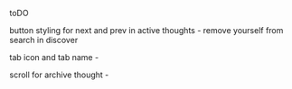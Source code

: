toDO

button styling for next and prev in active thoughts -
remove yourself from search in discover

tab icon and tab name -

scroll for archive thought -